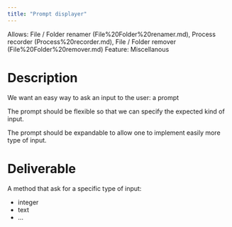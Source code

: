 ```yaml
---
title: "Prompt displayer"
---
```

Allows: File / Folder renamer (File%20Folder%20renamer.md), Process recorder (Process%20recorder.md), File / Folder remover (File%20Folder%20remover.md)
Feature: Miscellanous

# Description

We want an easy way to ask an input to the user: a prompt

The prompt should be flexible so that we can specify the expected kind of input.

The prompt should be expandable to allow one to implement easily more type of input.

# Deliverable

A method that ask for a specific type of input:

- integer
- text
- …
